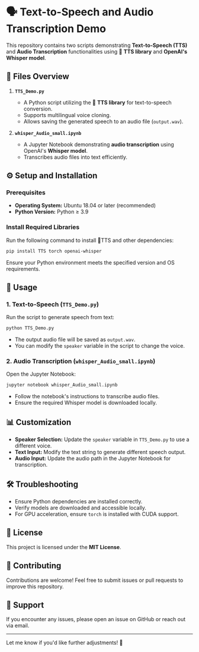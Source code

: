# 🗣️ **Text-to-Speech and Audio Transcription Demo**  

This repository contains two scripts demonstrating **Text-to-Speech (TTS)** and **Audio Transcription** functionalities using 🐸 **TTS library** and **OpenAI's Whisper model**.  

## 📂 **Files Overview**  

1. **`TTS_Demo.py`**  
   - A Python script utilizing the 🐸 **TTS library** for text-to-speech conversion.  
   - Supports multilingual voice cloning.  
   - Allows saving the generated speech to an audio file (`output.wav`).  

2. **`whisper_Audio_small.ipynb`**  
   - A Jupyter Notebook demonstrating **audio transcription** using OpenAI's **Whisper model**.  
   - Transcribes audio files into text efficiently.  

## ⚙️ **Setup and Installation**  

### Prerequisites  
- **Operating System:** Ubuntu 18.04 or later (recommended)  
- **Python Version:** Python ≥ 3.9  

### Install Required Libraries  
Run the following command to install 🐸TTS and other dependencies:  

```bash
pip install TTS torch openai-whisper
```  

Ensure your Python environment meets the specified version and OS requirements.  

## 🚀 **Usage**  

### **1. Text-to-Speech (`TTS_Demo.py`)**  
Run the script to generate speech from text:  

```bash
python TTS_Demo.py
```  

- The output audio file will be saved as `output.wav`.  
- You can modify the `speaker` variable in the script to change the voice.  

### **2. Audio Transcription (`whisper_Audio_small.ipynb`)**  
Open the Jupyter Notebook:  

```bash
jupyter notebook whisper_Audio_small.ipynb
```  

- Follow the notebook's instructions to transcribe audio files.  
- Ensure the required Whisper model is downloaded locally.  

## 📊 **Customization**  

- **Speaker Selection:** Update the `speaker` variable in `TTS_Demo.py` to use a different voice.  
- **Text Input:** Modify the text string to generate different speech output.  
- **Audio Input:** Update the audio path in the Jupyter Notebook for transcription.  

## 🛠️ **Troubleshooting**  

- Ensure Python dependencies are installed correctly.  
- Verify models are downloaded and accessible locally.  
- For GPU acceleration, ensure `torch` is installed with CUDA support.  

## 📜 **License**  

This project is licensed under the **MIT License**.  

## 🤝 **Contributing**  

Contributions are welcome! Feel free to submit issues or pull requests to improve this repository.  

## 💬 **Support**  

If you encounter any issues, please open an issue on GitHub or reach out via email.  

---

Let me know if you'd like further adjustments! 🚀
